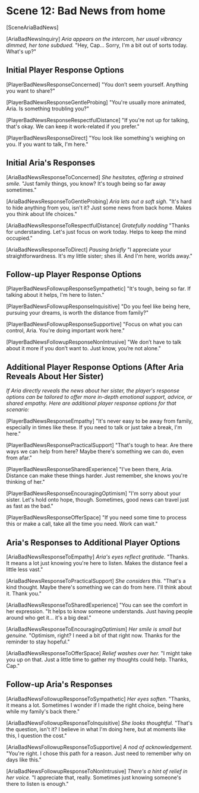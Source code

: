 # Scene 12: Bad News from home

[SceneAriaBadNews]

[AriaBadNewsInquiry]
_Aria appears on the intercom, her usual vibrancy dimmed, her tone subdued._
"Hey, Cap... Sorry, I'm a bit out of sorts today. What's up?"

## Initial Player Response Options

[PlayerBadNewsResponseConcerned]
"You don’t seem yourself. Anything you want to share?"

[PlayerBadNewsResponseGentleProbing]
"You're usually more animated, Aria. Is something troubling you?"

[PlayerBadNewsResponseRespectfulDistance]
"If you're not up for talking, that's okay. We can keep it work-related if you prefer."

[PlayerBadNewsResponseDirect]
"You look like something's weighing on you. If you want to talk, I'm here."

## Initial Aria's Responses

[AriaBadNewsResponseToConcerned]
_She hesitates, offering a strained smile._ "Just family things, you know? It's tough being so far away sometimes."

[AriaBadNewsResponseToGentleProbing]
_Aria lets out a soft sigh._ "It's hard to hide anything from you, isn't it? Just some news from back home. Makes you think about life choices."

[AriaBadNewsResponseToRespectfulDistance]
_Gratefully nodding_ "Thanks for understanding. Let's just focus on work today. Helps to keep the mind occupied."

[AriaBadNewsResponseToDirect]
_Pausing briefly_ "I appreciate your straightforwardness. It's my little sister; shes ill. And I'm here, worlds away."

## Follow-up Player Response Options

[PlayerBadNewsFollowupResponseSympathetic]
"It's tough, being so far. If talking about it helps, I'm here to listen."

[PlayerBadNewsFollowupResponseInquisitive]
"Do you feel like being here, pursuing your dreams, is worth the distance from family?"

[PlayerBadNewsFollowupResponseSupportive]
"Focus on what you can control, Aria. You're doing important work here."

[PlayerBadNewsFollowupResponseNonIntrusive]
"We don’t have to talk about it more if you don’t want to. Just know, you’re not alone."

## Additional Player Response Options (After Aria Reveals About Her Sister)

_If Aria directly reveals the news about her sister, the player's response options can be tailored to offer more in-depth emotional support, advice, or shared empathy. Here are additional player response options for that scenario:_

[PlayerBadNewsResponseEmpathy]
"It's never easy to be away from family, especially in times like these. If you need to talk or just take a break, I'm here."

[PlayerBadNewsResponsePracticalSupport]
"That's tough to hear. Are there ways we can help from here? Maybe there's something we can do, even from afar."

[PlayerBadNewsResponseSharedExperience]
"I've been there, Aria. Distance can make these things harder. Just remember, she knows you're thinking of her."

[PlayerBadNewsResponseEncouragingOptimism]
"I'm sorry about your sister. Let's hold onto hope, though. Sometimes, good news can travel just as fast as the bad."

[PlayerBadNewsResponseOfferSpace]
"If you need some time to process this or make a call, take all the time you need. Work can wait."

## Aria's Responses to Additional Player Options

[AriaBadNewsResponseToEmpathy]
_Aria's eyes reflect gratitude._ "Thanks. It means a lot just knowing you're here to listen. Makes the distance feel a little less vast."

[AriaBadNewsResponseToPracticalSupport]
_She considers this._ "That's a kind thought. Maybe there's something we can do from here. I'll think about it. Thank you."

[AriaBadNewsResponseToSharedExperience]
"You can see the comfort in her expression. "It helps to know someone understands. Just having people around who get it... it's a big deal."

[AriaBadNewsResponseToEncouragingOptimism]
_Her smile is small but genuine._ "Optimism, right? I need a bit of that right now. Thanks for the reminder to stay hopeful."

[AriaBadNewsResponseToOfferSpace]
_Relief washes over her._ "I might take you up on that. Just a little time to gather my thoughts could help. Thanks, Cap."

## Follow-up Aria's Responses

[AriaBadNewsFollowupResponseToSympathetic]
_Her eyes soften._ "Thanks, it means a lot. Sometimes I wonder if I made the right choice, being here while my family's back there."

[AriaBadNewsFollowupResponseToInquisitive]
_She looks thoughtful._ "That's the question, isn't it? I believe in what I'm doing here, but at moments like this, I question the cost."

[AriaBadNewsFollowupResponseToSupportive]
_A nod of acknowledgement._ "You're right. I chose this path for a reason. Just need to remember why on days like this."

[AriaBadNewsFollowupResponseToNonIntrusive]
_There's a hint of relief in her voice._ "I appreciate that, really. Sometimes just knowing someone's there to listen is enough."
